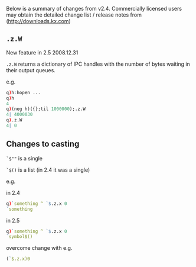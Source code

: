Below is a summary of changes from v2.4. Commercially licensed users may obtain the detailed change list / release notes from (http://downloads.kx.com)

## `.z.W`

New feature in 2.5 2008.12.31

`.z.W` returns a dictionary of IPC handles with the number of bytes waiting in their output queues.

e.g.
```q
q)h:hopen ...
q)h
4
q)(neg h)({};til 1000000);.z.W
4| 4000030
q).z.W
4| 0
```

## Changes to casting

`` `$"" `` is a single

`` `$() `` is a list (in 2.4 it was a single)

e.g.

in 2.4

```q
q)`something ^ `$.z.x 0
`something
```

in 2.5

```q
q)`something ^ `$.z.x 0
`symbol$()
```

overcome change with e.g.

```q
(`$.z.x)0
```
